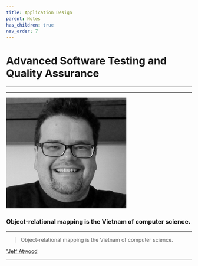 ```yaml
---
title: Application Design
parent: Notes
has_children: true
nav_order: 7
---
```


# Advanced Software Testing and Quality Assurance

<hr class="splash">

<hr class="splash">

![Jeff Atwood](../../images/people/jeff_atwood.png)

### Object-relational mapping is the Vietnam of computer science.

<hr class="splash">
<blockquote class="pretty"><span>
Object-relational mapping is the Vietnam of computer science.
</span></blockquote>
<p class="attribution"><a href="https://en.wikipedia.org/wiki/Jeff_Atwood">"Jeff Atwood</a></p>

<hr class="splash">




